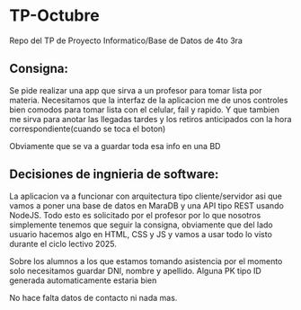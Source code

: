 # TP-Octubre
Repo del TP de Proyecto Informatico/Base de Datos de 4to 3ra

## Consigna:
Se pide realizar una app que sirva a un profesor para tomar lista por materia. Necesitamos que la interfaz de la aplicacion me de unos controles bien comodos para tomar lista con el celular, fail y rapido. Y que tambien me sirva para anotar las llegadas tardes y los retiros anticipados con la hora correspondiente(cuando se toca el boton)

Obviamente que se va a guardar toda esa info en una BD

## Decisiones de ingnieria de software:
La aplicacion va a funcionar con arquitectura tipo cliente/servidor asi que vamos a poner una base de datos en MaraDB y una API tipo REST usando NodeJS.
Todo esto es solicitado por el profesor por lo que nosotros simplemente tenemos que seguir la consigna, obviamente que del lado usuario hacemos algo en HTML, CSS y JS y vamos a usar todo lo visto durante el ciclo lectivo 2025.

Sobre los alumnos a los que estamos tomando asistencia por el momento solo necesitamos guardar DNI, nombre y apellido. Alguna PK tipo ID generada automaticamente estaria bien

No hace falta datos de contacto ni nada mas.


